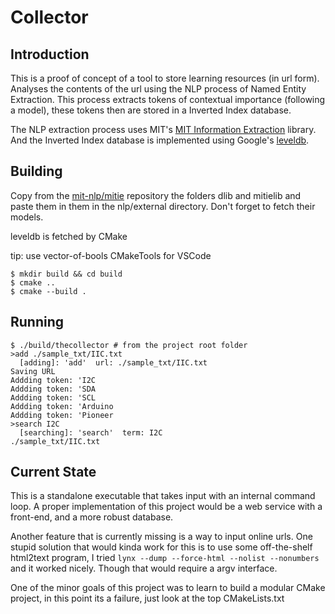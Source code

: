 # Collector
## Introduction
This is a proof of concept of a tool to store learning resources (in url form). Analyses the contents of the url using the NLP process of Named Entity Extraction. This process extracts tokens of contextual importance (following a model), these tokens then are stored in a Inverted Index database.

The NLP extraction process uses MIT's [MIT Information Extraction](https://github.com/mit-nlp/MITIE) library. And the Inverted Index database is implemented using Google's [leveldb](https://github.com/google/leveldb/).

## Building
Copy from the [mit-nlp/mitie](https://github.com/mit-nlp/MITIE) repository the folders dlib and mitielib
and paste them in them in the nlp/external directory. Don't forget to fetch their models.

leveldb is fetched by CMake

 tip: use vector-of-bools CMakeTools for VSCode
```shell
$ mkdir build && cd build
$ cmake ..
$ cmake --build .
```
## Running

```shell
$ ./build/thecollector # from the project root folder
>add ./sample_txt/IIC.txt
  [adding]: 'add'  url: ./sample_txt/IIC.txt
Saving URL
Addding token: 'I2C
Addding token: 'SDA
Addding token: 'SCL
Addding token: 'Arduino
Addding token: 'Pioneer
>search I2C
  [searching]: 'search'  term: I2C
./sample_txt/IIC.txt
```

## Current State
This is a standalone executable that takes input with an internal command loop. A proper implementation of this project would be a web service with a front-end, and a more robust database.

Another feature that is currently missing is a way to input online urls. One stupid solution that would kinda work for this is to use some off-the-shelf html2text program, I tried `lynx --dump --force-html --nolist --nonumbers` and it worked nicely. Though that would require a argv interface. 


One of the minor goals of this project was to learn to build a modular CMake project, in this point its a failure,  just look at the top CMakeLists.txt

